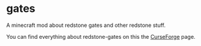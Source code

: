 # gates
A minecraft mod about redstone gates and other redstone stuff.

You can find everything about redstone-gates on this the [CurseForge](https://www.curseforge.com/minecraft/mc-mods/redstone-gates/files) page.
